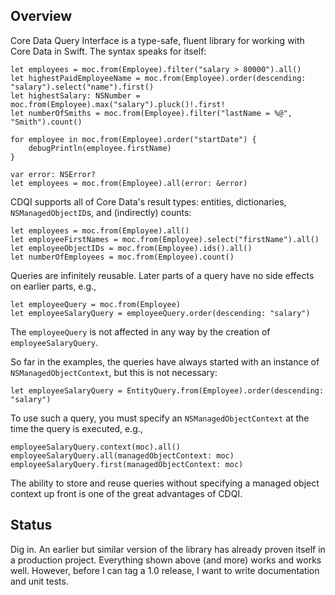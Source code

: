 ## Overview

Core Data Query Interface is a type-safe, fluent library for working with Core Data in Swift. The syntax speaks for itself:

    let employees = moc.from(Employee).filter("salary > 80000").all()
    let highestPaidEmployeeName = moc.from(Employee).order(descending: "salary").select("name").first()
    let highestSalary: NSNumber = moc.from(Employee).max("salary").pluck()!.first!
    let numberOfSmiths = moc.from(Employee).filter("lastName = %@", "Smith").count()

    for employee in moc.from(Employee).order("startDate") {
    	debugPrintln(employee.firstName)
    }

    var error: NSError?
    let employees = moc.from(Employee).all(error: &error)

CDQI supports all of Core Data's result types: entities, dictionaries, `NSManagedObjectID`s, and (indirectly) counts:

    let employees = moc.from(Employee).all()
    let employeeFirstNames = moc.from(Employee).select("firstName").all()
    let employeeObjectIDs = moc.from(Employee).ids().all()
    let numberOfEmployees = moc.from(Employee).count()

Queries are infinitely reusable. Later parts of a query have no side effects on earlier parts, e.g.,

    let employeeQuery = moc.from(Employee)
    let employeeSalaryQuery = employeeQuery.order(descending: "salary")

The `employeeQuery` is not affected in any way by the creation of `employeeSalaryQuery`.

So far in the examples, the queries have always started with an instance of `NSManagedObjectContext`, but this is not necessary:

    let employeeSalaryQuery = EntityQuery.from(Employee).order(descending: "salary")

To use such a query, you must specify an `NSManagedObjectContext` at the time the query is executed, e.g.,

    employeeSalaryQuery.context(moc).all()
    employeeSalaryQuery.all(managedObjectContext: moc)
    employeeSalaryQuery.first(managedObjectContext: moc)

The ability to store and reuse queries without specifying a managed object context up front is one of the great advantages of CDQI.

## Status

Dig in. An earlier but similar version of the library has already proven itself in a production project. Everything shown above (and more) works and works well. However, before I can tag a 1.0 release, I want to write documentation and unit tests.
